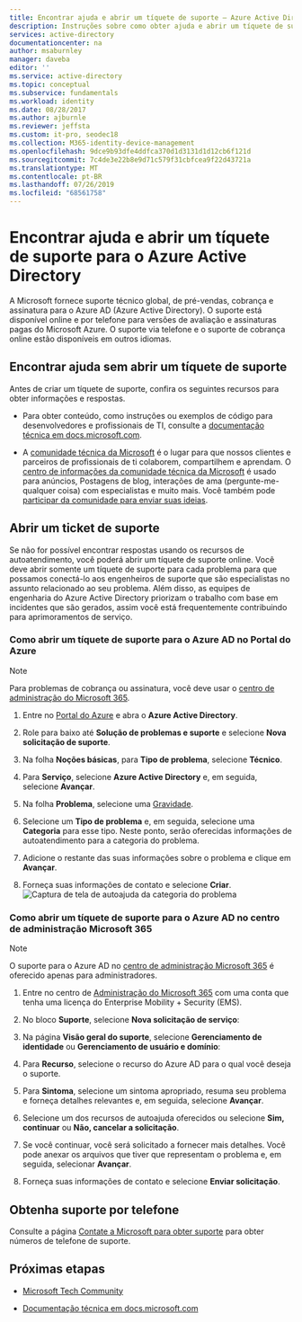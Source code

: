 ```yaml
---
title: Encontrar ajuda e abrir um tíquete de suporte – Azure Active Directory | Microsoft Docs
description: Instruções sobre como obter ajuda e abrir um tíquete de suporte do Azure Active Directory.
services: active-directory
documentationcenter: na
author: msaburnley
manager: daveba
editor: ''
ms.service: active-directory
ms.topic: conceptual
ms.subservice: fundamentals
ms.workload: identity
ms.date: 08/28/2017
ms.author: ajburnle
ms.reviewer: jeffsta
ms.custom: it-pro, seodec18
ms.collection: M365-identity-device-management
ms.openlocfilehash: 9dce9b93dfe4ddfca370d1d3131d1d12cb6f121d
ms.sourcegitcommit: 7c4de3e22b8e9d71c579f31cbfcea9f22d43721a
ms.translationtype: MT
ms.contentlocale: pt-BR
ms.lasthandoff: 07/26/2019
ms.locfileid: "68561758"
---
```

# <a name="find-help-and-open-a-support-ticket-for-azure-active-directory"></a>Encontrar ajuda e abrir um tíquete de suporte para o Azure Active Directory
A Microsoft fornece suporte técnico global, de pré-vendas, cobrança e assinatura para o Azure AD (Azure Active Directory). O suporte está disponível online e por telefone para versões de avaliação e assinaturas pagas do Microsoft Azure. O suporte via telefone e o suporte de cobrança online estão disponíveis em outros idiomas. 

## <a name="find-help-without-opening-a-support-ticket"></a>Encontrar ajuda sem abrir um tíquete de suporte

Antes de criar um tíquete de suporte, confira os seguintes recursos para obter informações e respostas. 

* Para obter conteúdo, como instruções ou exemplos de código para desenvolvedores e profissionais de TI, consulte a [documentação técnica em docs.microsoft.com](https://docs.microsoft.com/azure/active-directory/).

* A [comunidade técnica da Microsoft](https://techcommunity.microsoft.com/) é o lugar para que nossos clientes e parceiros de profissionais de ti colaborem, compartilhem e aprendam. O [centro de informações da comunidade técnica da Microsoft](https://techcommunity.microsoft.com/t5/Community-Info-Center/ct-p/Community-Info-Center) é usado para anúncios, Postagens de blog, interações de ama (pergunte-me-qualquer coisa) com especialistas e muito mais. Você também pode [participar da comunidade para enviar suas ideias](https://techcommunity.microsoft.com/t5/Communities/ct-p/communities).


## <a name="open-a-support-ticket"></a>Abrir um ticket de suporte

Se não for possível encontrar respostas usando os recursos de autoatendimento, você poderá abrir um tíquete de suporte online. Você deve abrir somente um tíquete de suporte para cada problema para que possamos conectá-lo aos engenheiros de suporte que são especialistas no assunto relacionado ao seu problema. Além disso, as equipes de engenharia do Azure Active Directory priorizam o trabalho com base em incidentes que são gerados, assim você está frequentemente contribuindo para aprimoramentos de serviço.

### <a name="how-to-open-a-support-ticket-for-azure-ad-in-the-azure-portal"></a>Como abrir um tíquete de suporte para o Azure AD no Portal do Azure

> [!NOTE]
> Para problemas de cobrança ou assinatura, você deve usar o [centro de administração do Microsoft 365](https://admin.microsoft.com).
> 

1. Entre no [Portal do Azure](https://portal.azure.com) e abra o **Azure Active Directory**.
   
2. Role para baixo até **Solução de problemas e suporte** e selecione **Nova solicitação de suporte**.
   
3. Na folha **Noções básicas**, para **Tipo de problema**, selecione **Técnico**.
   
4. Para **Serviço**, selecione **Azure Active Directory** e, em seguida, selecione **Avançar**.

5. Na folha **Problema**, selecione uma [Gravidade](https://azure.microsoft.com/support/plans/response/).
  
6. Selecione um **Tipo de problema** e, em seguida, selecione uma **Categoria** para esse tipo. Neste ponto, serão oferecidas informações de autoatendimento para a categoria do problema.
  
7. Adicione o restante das suas informações sobre o problema e clique em **Avançar**.
  
8. Forneça suas informações de contato e selecione **Criar**.
  ![Captura de tela de autoajuda da categoria do problema](./media/active-directory-troubleshooting-support-howto/open-support-ticket.png)

### <a name="how-to-open-a-support-ticket-for-azure-ad-in-the-microsoft-365-admin-center"></a>Como abrir um tíquete de suporte para o Azure AD no centro de administração Microsoft 365

> [!NOTE]
> O suporte para o Azure AD no [centro de administração Microsoft 365](https://admin.microsoft.com) é oferecido apenas para administradores. 

1. Entre no centro de [Administração do Microsoft 365](https://admin.microsoft.com) com uma conta que tenha uma licença do Enterprise Mobility + Security (EMS).

2. No bloco **Suporte**, selecione **Nova solicitação de serviço**:

3. Na página **Visão geral do suporte**, selecione **Gerenciamento de identidade** ou **Gerenciamento de usuário e domínio**:

4. Para **Recurso**, selecione o recurso do Azure AD para o qual você deseja o suporte.

5. Para **Sintoma**, selecione um sintoma apropriado, resuma seu problema e forneça detalhes relevantes e, em seguida, selecione **Avançar**.

6. Selecione um dos recursos de autoajuda oferecidos ou selecione **Sim, continuar** ou **Não, cancelar a solicitação**.

7. Se você continuar, você será solicitado a fornecer mais detalhes. Você pode anexar os arquivos que tiver que representam o problema e, em seguida, selecionar **Avançar**.

8. Forneça suas informações de contato e selecione **Enviar solicitação**.

## <a name="get-phone-support"></a>Obtenha suporte por telefone

Consulte a página [Contate a Microsoft para obter suporte](https://portal.office.com/Support/ContactUs.aspx) para obter números de telefone de suporte.

##  <a name="next-steps"></a>Próximas etapas

* [Microsoft Tech Community](https://techcommunity.microsoft.com/)

* [Documentação técnica em docs.microsoft.com](https://docs.microsoft.com/azure/active-directory/)
